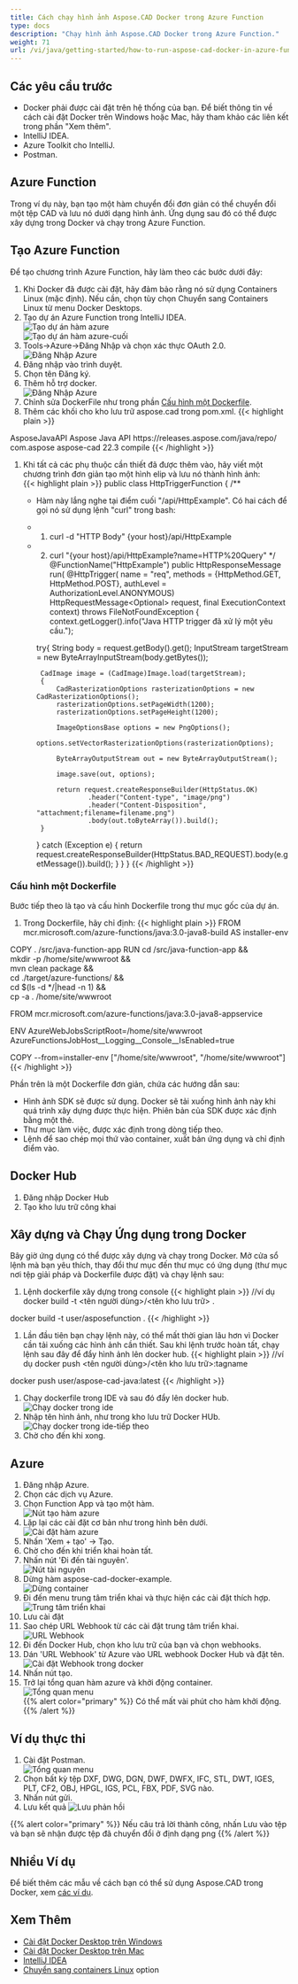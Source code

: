 ```yaml
---
title: Cách chạy hình ảnh Aspose.CAD Docker trong Azure Function
type: docs
description: "Chạy hình ảnh Aspose.CAD Docker trong Azure Function."
weight: 71
url: /vi/java/getting-started/how-to-run-aspose-cad-docker-in-azure-function/
---
```


## Các yêu cầu trước
- Docker phải được cài đặt trên hệ thống của bạn. Để biết thông tin về cách cài đặt Docker trên Windows hoặc Mac, hãy tham khảo các liên kết trong phần "Xem thêm".
- IntelliJ IDEA.
- Azure Toolkit cho IntelliJ.
- Postman.

## Azure Function

Trong ví dụ này, bạn tạo một hàm chuyển đổi đơn giản có thể chuyển đổi một tệp CAD và lưu nó dưới dạng hình ảnh. Ứng dụng sau đó có thể được xây dựng trong Docker và chạy trong Azure Function.

## Tạo Azure Function

Để tạo chương trình Azure Function, hãy làm theo các bước dưới đây:
1. Khi Docker đã được cài đặt, hãy đảm bảo rằng nó sử dụng Containers Linux (mặc định). Nếu cần, chọn tùy chọn Chuyển sang Containers Linux từ menu Docker Desktops.
1. Tạo dự án Azure Function trong IntelliJ IDEA.<br>
![Tạo dự án hàm azure](/cad/_assets/java/java-azure/create-function-ide-1.png)<br>
![Tạo dự án hàm azure-cuối](/cad/_assets/java/java-azure/create-function-ide-2.png)<br>
1. Tools->Azure->Đăng Nhập và chọn xác thực OAuth 2.0.<br>
![Đăng Nhập Azure](/cad/_assets/java/java-azure/sign-in-azure.png)<br>
1. Đăng nhập vào trình duyệt.
1. Chọn tên Đăng ký.
1. Thêm hỗ trợ docker.<br>
![Đăng Nhập Azure](/cad/_assets/java/java-azure/add-docker-support.png)<br>
1. Chỉnh sửa DockerFile như trong phần <a href="#configuring-a-dockerfile">Cấu hình một Dockerfile</a>.
1. Thêm các khối cho kho lưu trữ aspose.cad trong pom.xml.
{{< highlight plain >}}
<repositories>
    <repository>
		<id>AsposeJavaAPI</id>
        <name>Aspose Java API</name>
        <url>https://releases.aspose.com/java/repo/</url>
    </repository>
</repositories>


<dependencies>
 <dependency>
    <groupId>com.aspose</groupId>
    <artifactId>aspose-cad</artifactId>
    <version>22.3</version>
    <scope>compile</scope>
  </dependency>
</dependencies>
{{< /highlight >}}

1. Khi tất cả các phụ thuộc cần thiết đã được thêm vào, hãy viết một chương trình đơn giản tạo một hình elip và lưu nó thành hình ảnh:<br>
{{< highlight plain >}}
public class HttpTriggerFunction {
    /**
     * Hàm này lắng nghe tại điểm cuối "/api/HttpExample". Có hai cách để gọi nó sử dụng lệnh "curl" trong bash:
     * 1. curl -d "HTTP Body" {your host}/api/HttpExample
     * 2. curl "{your host}/api/HttpExample?name=HTTP%20Query"
     */
    @FunctionName("HttpExample")
    public HttpResponseMessage run(
            @HttpTrigger(
                name = "req",
                methods = {HttpMethod.GET, HttpMethod.POST},
                authLevel = AuthorizationLevel.ANONYMOUS)
                HttpRequestMessage<Optional<String>> request,
            final ExecutionContext context) throws FileNotFoundException {
        context.getLogger().info("Java HTTP trigger đã xử lý một yêu cầu.");

        try{
            String body = request.getBody().get();
            InputStream targetStream = new ByteArrayInputStream(body.getBytes());

            CadImage image = (CadImage)Image.load(targetStream);
            {
                CadRasterizationOptions rasterizationOptions = new CadRasterizationOptions();
                rasterizationOptions.setPageWidth(1200);
                rasterizationOptions.setPageHeight(1200);

                ImageOptionsBase options = new PngOptions();
                options.setVectorRasterizationOptions(rasterizationOptions);

                ByteArrayOutputStream out = new ByteArrayOutputStream();

                image.save(out, options);

                return request.createResponseBuilder(HttpStatus.OK)
                        .header("Content-type", "image/png")
                        .header("Content-Disposition", "attachment;filename=filename.png")
                        .body(out.toByteArray()).build();
            }
        }
        catch (Exception e)
		{
            return request.createResponseBuilder(HttpStatus.BAD_REQUEST).body(e.getMessage()).build();
        }
    }
}
{{< /highlight >}}

### Cấu hình một Dockerfile

 Bước tiếp theo là tạo và cấu hình Dockerfile trong thư mục gốc của dự án.

1. Trong Dockerfile, hãy chỉ định:
{{< highlight plain >}}
FROM mcr.microsoft.com/azure-functions/java:3.0-java8-build AS installer-env

COPY . /src/java-function-app
RUN cd /src/java-function-app && \
    mkdir -p /home/site/wwwroot && \
    mvn clean package && \
    cd ./target/azure-functions/ && \
    cd $(ls -d */|head -n 1) && \
    cp -a . /home/site/wwwroot

FROM mcr.microsoft.com/azure-functions/java:3.0-java8-appservice

ENV AzureWebJobsScriptRoot=/home/site/wwwroot \
    AzureFunctionsJobHost__Logging__Console__IsEnabled=true

COPY --from=installer-env ["/home/site/wwwroot", "/home/site/wwwroot"]
{{< /highlight >}}

 Phần trên là một Dockerfile đơn giản, chứa các hướng dẫn sau:

- Hình ảnh SDK sẽ được sử dụng. Docker sẽ tải xuống hình ảnh này khi quá trình xây dựng được thực hiện. Phiên bản của SDK được xác định bằng một thẻ.
- Thư mục làm việc, được xác định trong dòng tiếp theo.
- Lệnh để sao chép mọi thứ vào container, xuất bản ứng dụng và chỉ định điểm vào.

## Docker Hub
1. Đăng nhập Docker Hub
1. Tạo kho lưu trữ công khai

## Xây dựng và Chạy Ứng dụng trong Docker
 
 Bây giờ ứng dụng có thể được xây dựng và chạy trong Docker. Mở cửa sổ lệnh mà bạn yêu thích, thay đổi thư mục đến thư mục có ứng dụng (thư mục nơi tệp giải pháp và Dockerfile được đặt) và chạy lệnh sau:


1. Lệnh dockerfile xây dựng trong console
{{< highlight plain >}}
//ví dụ
docker build -t <tên người dùng>/<tên kho lưu trữ> .

docker build -t user/asposefunction .
{{< /highlight >}}
 
1. Lần đầu tiên bạn chạy lệnh này, có thể mất thời gian lâu hơn vì Docker cần tải xuống các hình ảnh cần thiết. Sau khi lệnh trước hoàn tất, chạy lệnh sau đây để đẩy hình ảnh lên docker hub.
{{< highlight plain >}}
//ví dụ
docker push <tên người dùng>/<tên kho lưu trữ>:tagname

docker push user/aspose-cad-java:latest
{{< /highlight >}}

1. Chạy dockerfile trong IDE và sau đó đẩy lên docker hub.<br>
![Chạy docker trong ide](/cad/_assets/java/java-azure/docker-run-in-ide.png)<br>
1. Nhập tên hình ảnh, như trong kho lưu trữ Docker HUb.<br>
![Chạy docker trong ide-tiếp theo](/cad/_assets/java/java-azure/docker-run-in-ide-1.png)<br>
1. Chờ cho đến khi xong.

## Azure

1. Đăng nhập Azure.
1. Chọn các dịch vụ Azure.
1. Chọn Function App và tạo một hàm.<br>
![Nút tạo hàm azure](/cad/_assets/java/java-azure/create-function-azure.png)<br>
1. Lặp lại các cài đặt cơ bản như trong hình bên dưới.<br>
![Cài đặt hàm azure](/cad/_assets/java/java-azure/create-function-settings.png)<br>
1. Nhấn 'Xem + tạo' -> Tạo.
1. Chờ cho đến khi triển khai hoàn tất.
1. Nhấn nút 'Đi đến tài nguyên'.<br>
![Nút tài nguyên](/cad/_assets/java/java-azure/go-to-resource.png)<br>
1. Dừng hàm aspose-cad-docker-example.<br>
![Dừng container](/cad/_assets/java/java-azure/stop-container.png)<br>
1. Đi đến menu trung tâm triển khai và thực hiện các cài đặt thích hợp.<br>
![Trung tâm triển khai](/cad/_assets/java/java-azure/deployment-center.png)<br>
1. Lưu cài đặt
1. Sao chép URL Webhook từ các cài đặt trung tâm triển khai.<br>
![URL Webhook](/cad/_assets/java/java-azure/webhook-url.png)<br>
1. Đi đến Docker Hub, chọn kho lưu trữ của bạn và chọn webhooks.
1. Dán 'URL Webhook' từ Azure vào URL webhook Docker Hub và đặt tên.<br>
![Cài đặt Webhook trong docker](/cad/_assets/java/java-azure/webhook.png)<br>
1. Nhấn nút tạo.
1. Trở lại tổng quan hàm azure và khởi động container.<br>
![Tổng quan menu](/cad/_assets/java/java-azure/overview.png)<br>
{{% alert color="primary" %}} 
Có thể mất vài phút cho hàm khởi động.
{{% /alert %}}

## Ví dụ thực thi

1. Cài đặt Postman.<br>
![Tổng quan menu](/cad/_assets/java/java-azure/postman-settings.png)<br>
1. Chọn bất kỳ tệp DXF, DWG, DGN, DWF, DWFX, IFC, STL, DWT, IGES, PLT, CF2, OBJ, HPGL, IGS, PCL, FBX, PDF, SVG nào.
1. Nhấn nút gửi.
1. Lưu kết quả
![Lưu phản hồi](/cad/_assets/java/java-azure/response-postman.png)<br>

{{% alert color="primary" %}} 
Nếu câu trả lời thành công, nhấn Lưu vào tệp và bạn sẽ nhận được tệp đã chuyển đổi ở định dạng png
{{% /alert %}}

## Nhiều Ví dụ

Để biết thêm các mẫu về cách bạn có thể sử dụng Aspose.CAD trong Docker, xem [các ví dụ](https://github.com/aspose-cad/Aspose.CAD-Documentation).


## Xem Thêm

- [Cài đặt Docker Desktop trên Windows](https://docs.docker.com/docker-for-windows/install/)
- [Cài đặt Docker Desktop trên Mac](https://docs.docker.com/docker-for-mac/install/)
- [IntelliJ IDEA](https://www.jetbrains.com/idea/)
- [Chuyển sang containers Linux](https://docs.docker.com/docker-for-windows/#switch-between-windows-and-linux-containers) option

